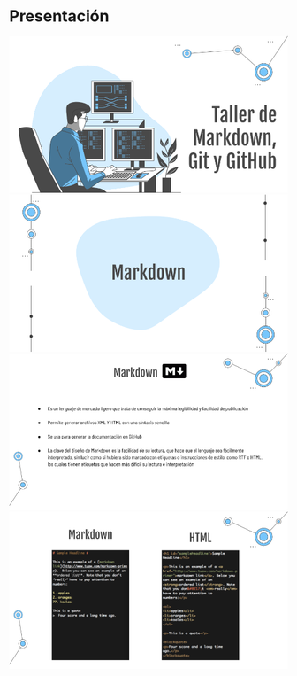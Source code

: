 # Presentación

![Imagen](./materiales/1.png "...")
![Imagen](./materiales/2.png "...")
![Imagen](./materiales/3.png "...")
![Imagen](./materiales/4.png "...")
